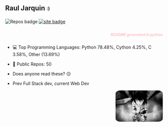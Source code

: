 ## Raul Jarquin <sub><sup>:)</sup></sub>
 
<p class="center">
    <img alt="Repos badge" src="https://img.shields.io/badge/Public%20Repos-50-pink">
    <a href="https://rjvhome.vercel.app/">
    <img alt="site badge" src="https://img.shields.io/badge/Site%20-rjvhome-pink">
    </a>
</p>

<h5 align="right">
<sub><font color="pink">README generated in python</font></sub>
</h5>

- 💻 Top Programming Languages:  Python 78.48%, Cython 4.25%, C 3.58%, Other (13.69%)

- 📝 Public Repos: 50
- Does anyone read these? 😔
- Prev Full Stack dev, current Web Dev
<img alt="L" src="media/L.gif" style=" border-radius: 10%;width: 30%; height: auto; float:right;"> 
